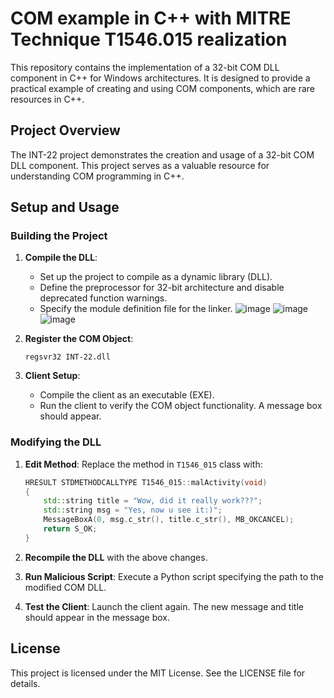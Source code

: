 # COM example in C++ with MITRE Technique T1546.015 realization

This repository contains the implementation of a 32-bit COM DLL component in C++ for Windows architectures. It is designed to provide a practical example of creating and using COM components, which are rare resources in C++.

## Project Overview

The INT-22 project demonstrates the creation and usage of a 32-bit COM DLL component. This project serves as a valuable resource for understanding COM programming in C++.

## Setup and Usage

### Building the Project

1. **Compile the DLL**:
    - Set up the project to compile as a dynamic library (DLL).
    - Define the preprocessor for 32-bit architecture and disable deprecated function warnings.
    - Specify the module definition file for the linker.
![image](https://github.com/vvard3u/COM-IN-CPP/assets/125309323/b15d3240-08e6-4afd-a3cd-9e761ded16e3)
![image](https://github.com/vvard3u/COM-IN-CPP/assets/125309323/fb8c4403-e6d3-4109-84f4-6f81ca29d934)
![image](https://github.com/vvard3u/COM-IN-CPP/assets/125309323/c621ae2e-2926-444d-95b7-208336efb7a4)

2. **Register the COM Object**:
    ```shell
    regsvr32 INT-22.dll
    ```

3. **Client Setup**:
    - Compile the client as an executable (EXE).
    - Run the client to verify the COM object functionality. A message box should appear.

### Modifying the DLL

1. **Edit Method**:
    Replace the method in `T1546_015` class with:
    ```cpp
    HRESULT STDMETHODCALLTYPE T1546_015::malActivity(void)
    {
        std::string title = "Wow, did it really work???";
        std::string msg = "Yes, now u see it:)";
        MessageBoxA(0, msg.c_str(), title.c_str(), MB_OKCANCEL);
        return S_OK;
    }
    ```

2. **Recompile the DLL** with the above changes.

3. **Run Malicious Script**: Execute a Python script specifying the path to the modified COM DLL.

4. **Test the Client**: Launch the client again. The new message and title should appear in the message box.


## License

This project is licensed under the MIT License. See the LICENSE file for details.

